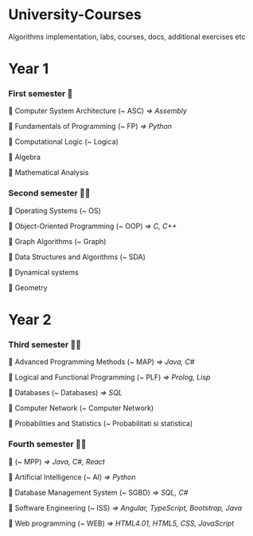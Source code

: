# University-Courses
Algorithms implementation, labs, courses, docs, additional exercises etc

<h1> Year 1 </h1>

<h3> First semester 🤷 </h3>

<p>📌 Computer System Architecture (~ ASC) <i> => Assembly </i></p>
<p>📌 Fundamentals of Programming (~ FP) <i> => Python </i></p>
<p>📌 Computational Logic (~ Logica)</p>
<p>📌 Algebra</p>
<p>📌 Mathematical Analysis</p>

<h3> Second semester 🙆🏻 </h3>

<p>📌 Operating Systems (~ OS)</p>
<p>📌 Object-Oriented Programming (~ OOP) <i> => C, C++ </i></p>
<p>📌 Graph Algorithms (~ Graph)</p>
<p>📌 Data Structures and Algorithms (~ SDA)</p>
<p>📌 Dynamical systems </p>
<p>📌 Geometry</p>

<h1> Year 2 </h1>

<h3> Third semester 🙋🏻 </h3>

<p>📌 Advanced Programming Methods (~ MAP) <i> => Java, C# </i></p>
<p>📌 Logical and Functional Programming (~ PLF) <i> => Prolog, Lisp </i></p>
<p>📌 Databases (~ Databases) <i> => SQL </i></p>
<p>📌 Computer Network (~ Computer Network) </p>
<p>📌 Probabilities and Statistics (~ Probabilitati si statistica)</p>

<h3> Fourth semester 🙇‍♀️ </h3>

<p>📌  (~ MPP) <i> => Java, C#, React </i></p>
<p>📌 Artificial Intelligence (~ AI) <i> => Python</i></p>
<p>📌 Database Management System (~ SGBD) <i> => SQL, C# </i></p>
<p>📌 Software Engineering (~ ISS) <i> => Angular, TypeScript, Bootstrap, Java</i> </p>
<p>📌 Web programming (~ WEB) <i> => HTML4.01, HTML5, CSS, JavaScript </i></p>
